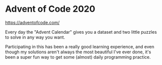 # Advent of Code 2020
https://adventofcode.com/

Every day the "Advent Calendar" gives you a dataset and two little puzzles to solve in any way you want. 

Participating in this has been a really good learning experience, and even though my solutions aren't always the most beautiful I've ever done, 
it's been a super fun way to get some (almost) daily programming practice.
